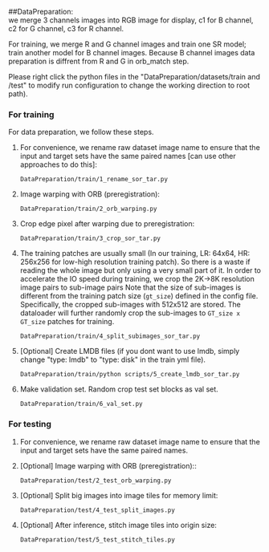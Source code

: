 ##DataPreparation: <br> 
we merge 3 channels images into RGB image for display, c1 for B channel, c2 for G channel, c3 for R channel.<br>

For training, we merge R and G channel images and train one SR model; train another model for B channel images.
Because B channel images data preparation is diffrent from R and G in orb_match step. <br>

 Please right click the python files in the "DataPreparation/datasets/train and /test" to modify run configuration to change the working direction to root path).

### For training

For data preparation, we follow these steps.
1. For convenience, we rename raw dataset image name to ensure that the input and target sets have the same paired names [can use other approaches to do this]:
    ```
    DataPreparation/train/1_rename_sor_tar.py
    ```
   
2. Image warping with ORB (preregistration):
    ```
    DataPreparation/train/2_orb_warping.py
    ```

3. Crop edge pixel after warping due to preregistration:
    ```
    DataPreparation/train/3_crop_sor_tar.py
    ```


4. The training patches are usually small (In our training, LR: 64x64, HR: 256x256 for low-high resolution training patch). So there is a waste if reading the whole image but only using a very small part of it. In order to accelerate the IO speed during training, we crop the 2K->8K resolution image pairs to sub-image pairs 
Note that the size of sub-images is different from the training patch size (`gt_size`) defined in the config file. Specifically, the cropped sub-images with 512x512 are stored. The dataloader will further randomly crop the sub-images to `GT_size x GT_size` patches for training. <br/>
    
    ```
    DataPreparation/train/4_split_subimages_sor_tar.py
    ```

5. [Optional] Create LMDB files (if you dont want to use lmdb, simply change "type: lmdb" to "type: disk" in the train yml file). 
   ```
   DataPreparation/train/python scripts/5_create_lmdb_sor_tar.py
   ```

6. Make validation set. Random crop test set blocks as val set.
    ```
    DataPreparation/train/6_val_set.py
    ```


### For testing
1. For convenience, we rename raw dataset image name to ensure that the input and target sets have the same paired names.

   
2. [Optional] Image warping with ORB (preregistration)::
    ```
    DataPreparation/test/2_test_orb_warping.py
    ```

3. [Optional] Split big images into image tiles for memory limit: 
    ```
   DataPreparation/test/4_test_split_images.py
   ```
   
4. [Optional] After inference, stitch image tiles into origin size: 
    ```
    DataPreparation/test/5_test_stitch_tiles.py
    ```
